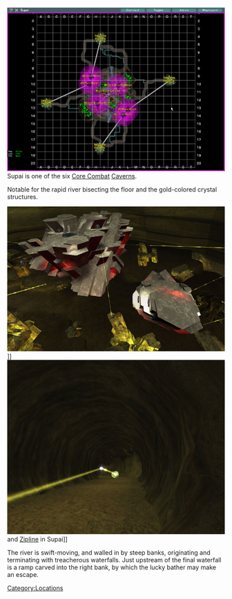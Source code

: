 ![](images/SupaiMap.jpg "fig:SupaiMap.jpg") Supai is one of the six [Core
Combat](Core_Combat.md "wikilink") [Caverns](Caverns.md "wikilink").

Notable for the rapid river bisecting the floor and the gold-colored
crystal structures.

![](images/Supai_aerial.jpg "fig:Supai_aerial.jpg")\]\]
![](images/TroopTunnel.jpg "fig:TroopTunnel.jpg") and
[Zipline](Zipline.md "wikilink") in Supai\]\]

The river is swift-moving, and walled in by steep banks, originating and
terminating with treacherous waterfalls. Just upstream of the final
waterfall is a ramp carved into the right bank, by which the lucky
bather may make an escape.

[Category:Locations](Category:Locations.md "wikilink")
